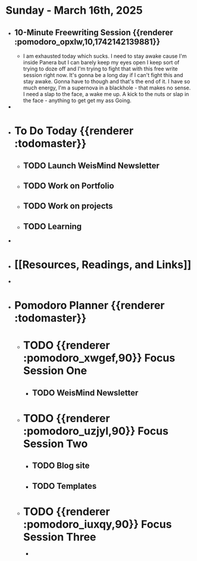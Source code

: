 # Sunday - March 16th, 2025
- ## 10-Minute Freewriting Session {{renderer :pomodoro_opxlw,10,1742142139881}}
	- I am exhausted today which sucks. I need to stay awake cause I'm inside Panera but I can barely keep my eyes open I keep sort of trying to doze off and I'm trying to fight that with this free write session right now. It's gonna be a long day if I can't fight this and stay awake. Gonna have to though and that's the end of it. I have so much energy, I'm a supernova in a blackhole - that makes no sense. I need a slap to the face, a wake me up. A kick to the nuts or slap in the face - anything to get get my ass Going.
-
- # To Do Today {{renderer :todomaster}}
	- ## TODO Launch WeisMind Newsletter
	- ## TODO Work on Portfolio
	- ## TODO Work on projects
	- ## TODO Learning
-
- # [[Resources, Readings, and Links]]
-
- # Pomodoro Planner {{renderer :todomaster}}
	- # TODO {{renderer :pomodoro_xwgef,90}} Focus Session One
		- ## TODO WeisMind Newsletter
	- # TODO {{renderer :pomodoro_uzjyl,90}} Focus Session Two
		- ## TODO Blog site
		- ## TODO Templates
	- # TODO {{renderer :pomodoro_iuxqy,90}} Focus Session Three
		-